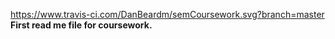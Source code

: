 https://www.travis-ci.com/DanBeardm/semCoursework.svg?branch=master
**First read me file for coursework.**
